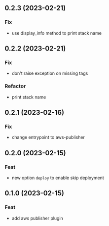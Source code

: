 ## 0.2.3 (2023-02-21)

### Fix

- use display_info method to print stack name

## 0.2.2 (2023-02-21)

### Fix

- don't raise exception on missing tags

### Refactor

- print stack name

## 0.2.1 (2023-02-16)

### Fix

- change entrypoint to aws-publisher

## 0.2.0 (2023-02-15)

### Feat

- new option `deploy` to enable skip deployment

## 0.1.0 (2023-02-15)

### Feat

- add aws publisher plugin
